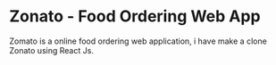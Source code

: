 # Zonato -  Food Ordering Web App
Zomato is a online food ordering web  application, i have make a clone Zonato  using React Js.
